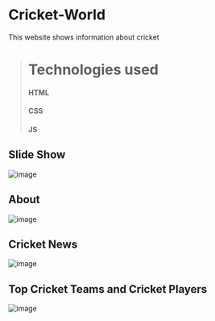 # Cricket-World
This website shows information about cricket

> # Technologies used
> #### HTML
> #### CSS
> #### JS

## Slide Show
![image](https://user-images.githubusercontent.com/82777393/218333183-9b199cde-7a4c-4e0b-a8ad-e4960aa67a66.png)

## About
![image](https://user-images.githubusercontent.com/82777393/218333239-0fb860ea-1557-4414-9e09-8f5a2a8de41f.png)

## Cricket News
![image](https://user-images.githubusercontent.com/82777393/218333263-ef3677e5-9361-4882-89d3-eb9a528a7616.png)

## Top Cricket Teams and Cricket Players
![image](https://user-images.githubusercontent.com/82777393/218333296-a103f208-917b-4628-ab4d-d5b3060dce9e.png)
